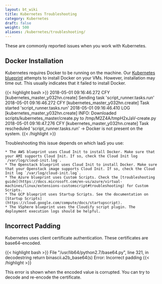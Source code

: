 ```yaml
---
layout: bt_wiki
title: Kubernetes Troubleshooting
category: Kubernetes
draft: false
weight: 500
aliases: /kubernetes/troubleshooting/
---
```


These are commonly reported issues when you work with Kubernetes. 

## Docker Installation

Kubernetes requires Docker to be running on the machine. Our [Kubernetes blueprint](https://github.com/cloudify-examples/simple-kubernetes-blueprint) attempts to install Docker on your VMs. However, installation may time out. This usually indicates that it failed to install Docker.

{{< highlight bash >}}
2018-05-01 09:16:46.272  CFY <kubernetes> [kubernetes_master_y032hn.create] Sending task 'script_runner.tasks.run'
2018-05-01 09:16:46.272  CFY <kubernetes> [kubernetes_master_y032hn.create] Task started 'script_runner.tasks.run'
2018-05-01 09:16:46.410  LOG <kubernetes> [kubernetes_master_y032hn.create] INFO: Downloaded scripts/kubernetes_master/create.py to /tmp/M2Z4A/tmpH2xJaV-create.py
2018-05-01 09:16:47.276  CFY <kubernetes> [kubernetes_master_y032hn.create] Task rescheduled 'script_runner.tasks.run' -> Docker is not present on the system.
{{< /highlight >}}

Troubleshooting this issue depends on which IaaS you use:

    * The AWS blueprint uses Cloud Init to install Docker. Make sure that your AMI supports Cloud Init. If so, check the Cloud Init log `/var/log/cloud-init.log`.
    * The Openstack blueprint uses Cloud Init to install Docker. Make sure that your Openstack image supports Cloud Init. If so, check the Cloud Init log `/var/log/cloud-init.log`.
    * The Azure blueprint uses Custom Scripts. Check the [troubleshooting guide](https://docs.microsoft.com/en-us/azure/virtual-machines/linux/extensions-customscript#troubleshooting) for Custom Scripts.
    * The GCP blueprint uses Startup Scripts. See the documentation on [Startup Scripts](https://cloud.google.com/compute/docs/startupscript).
    * The VSphere blueprint uses the Cloudify script plugin. The deployment execution logs should be helpful. 


## Incorrect Padding

Kubernetes uses client certificate authentication. These certificates are base64-encoded. 

{{< highlight bash >}}
  File "/usr/lib64/python2.7/base64.py", line 321, in decodestring
    return binascii.a2b_base64(s)
Error: Incorrect padding
{{< /highlight >}}

This error is shown when the encoded value is corrupted. You can try to decode and re-encode the certificate.
